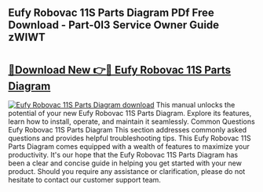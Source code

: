 ## Eufy Robovac 11S Parts Diagram PDf Free Download - Part-0I3 Service Owner Guide zWIWT

# <h2><a href="http://dfrtpx.blite.top/?on=Eufy+Robovac+11S+Parts+Diagram">🔗Download New 👉🔴 Eufy Robovac 11S Parts Diagram</a></h2>

[![Eufy Robovac 11S Parts Diagram download](https://i.imgur.com/lujVjoI.png)](http://dfrtpx.blite.top/?on=Eufy+Robovac+11S+Parts+Diagram)
This manual unlocks the potential of your new Eufy Robovac 11S Parts Diagram. Explore its features, learn how to install, operate, and maintain it seamlessly. Common Questions Eufy Robovac 11S Parts Diagram This section addresses commonly asked questions and provides helpful troubleshooting tips. This Eufy Robovac 11S Parts Diagram comes equipped with a wealth of features to maximize your productivity. It's our hope that the Eufy Robovac 11S Parts Diagram has been a clear and concise guide in helping you get started with your new product. Should you require any assistance or clarification, please do not hesitate to contact our customer support team.
